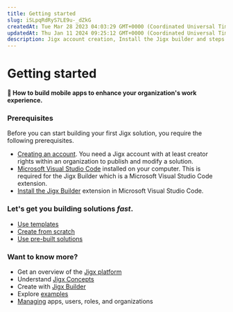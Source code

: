 ```yaml
---
title: Getting started
slug: iSLpqRdRyS7LE9u-_dZkG
createdAt: Tue Mar 28 2023 04:03:29 GMT+0000 (Coordinated Universal Time)
updatedAt: Thu Jan 11 2024 09:25:12 GMT+0000 (Coordinated Universal Time)
description: Jigx account creation, Install the Jigx builder and steps by step tutorial
---
```


# Getting started

**📌 How to build mobile apps to enhance your organization's work experience.**

### Prerequisites

Before you can start building your first Jigx solution, you require the following prerequisites.

* [Creating an account](creating-an-account.md). You need a Jigx account with at least creator rights within an organization to publish and modify a solution.
* [Microsoft Visual Studio Code](https://code.visualstudio.com/) installed on your computer. This is required for the Jigx Builder which is a Microsoft Visual Studio Code extension.
* [Install the Jigx Builder](install-the-jigx-builder.md) extension in Microsoft Visual Studio Code.

### Let's get you building solutions _fast_.

* [Use templates](use-templates-to-create-apps.md)
* [Create from scratch](create-an-app-from-scratch/create-an-app-from-scratch.md)
* [Use pre-built solutions](use-pre-built-solutions.md)

### Want to know more?

* Get an overview of the [Jigx platform](<../Understanding the basics/Architecture.md>)
* Understand [Jigx Concepts](<../Understanding the basics/Jigx Concepts.md>)
* Create with [Jigx Builder](../building-apps-with-jigx/jigx-builder-code-editor/jigx-builder-code-editor.md)
* Explore [examples](https://docs.jigx.com/examples)
* [Managing](<../Administration/Management Overview.md>) apps, users, roles, and organizations
